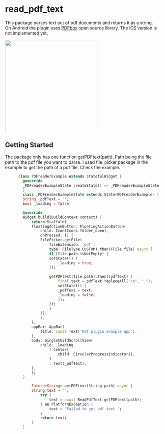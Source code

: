 # read_pdf_text

This package parses text out of pdf documents and returns it as a string. 
On Android the plugin uses [PDFbox](https://github.com/apache/pdfbox) open source library.
The iOS version is not implemented yet.

<img src="https://github.com/thevikke/read_pdf_text/blob/master/read_pdf_text.png" width="300">

## Getting Started

The package only has one function getPDFtext(path).
Path being the file path to the pdf file you want to parse. I used file_picker package in the example to get the path of a pdf file.
Check the example.

```dart
      class PDFreaderExample extends StatefulWidget {
		@override
		_PDFreaderExampleState createState() => _PDFreaderExampleState();
		}
		class _PDFreaderExampleState extends State<PDFreaderExample> {
		String _pdfText = '';
		bool _loading = false;

		@override
		Widget build(BuildContext context) {
			return Scaffold(
			floatingActionButton: FloatingActionButton(
				child: Icon(Icons.folder_open),
				onPressed: () {
				FilePicker.getFile(  
					fileExtension: 'pdf',
            		type: FileType.CUSTOM).then((File file) async {
					if (file.path.isNotEmpty) {
					setState(() {
						_loading = true;
					});
				
					getPDFtext(file.path).then((pdfText) {
						final text = pdfText.replaceAll("\n", " ");
						setState(() {
						_pdfText = text;
						_loading = false;
						});
					});
					}
				});
				},
			),
			appBar: AppBar(
				title: const Text('Pdf plugin example app'),
			),
			body: SingleChildScrollView(
				child: _loading
					? Center(
						child: CircularProgressIndicator(),
					)
					: Text(_pdfText),
			),
			);
		}

			Future<String> getPDFtext(String path) async {
			String text = "";
				try {
					text = await ReadPdfText.getPDFtext(path);
				} on PlatformException {
					text = 'Failed to get pdf text.';
				}
				return text;
			}
		}  
```